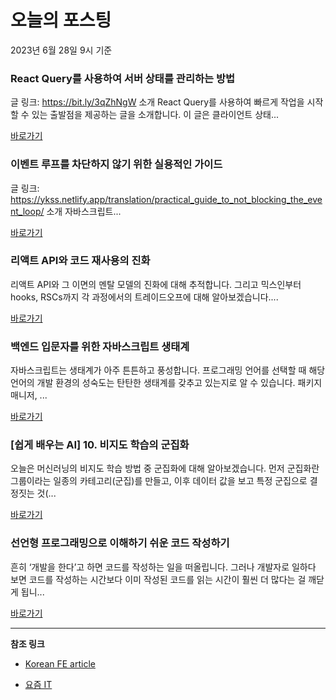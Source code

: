 # 오늘의 포스팅 
2023년 6월 28일 9시 기준 

###  React Query를 사용하여 서버 상태를 관리하는 방법 

 글 링크: https://bit.ly/3qZhNgW 소개 React Query를 사용하여 빠르게 작업을 시작할 수 있는 출발점을 제공하는 글을 소개합니다. 이 글은 클라이언트 상태... 

 [바로가기](undefined) 

###  이벤트 루프를 차단하지 않기 위한 실용적인 가이드 

 글 링크: https://ykss.netlify.app/translation/practical_guide_to_not_blocking_the_event_loop/ 소개 자바스크립트... 

 [바로가기](undefined) 

###  리액트 API와 코드 재사용의 진화 

 리액트 API와 그 이면의 멘탈 모델의 진화에 대해 추적합니다. 그리고 믹스인부터 hooks, RSCs까지 각 과정에서의 트레이드오프에 대해 알아보겠습니다.... 

 [바로가기](undefined) 

### 백엔드 입문자를 위한 자바스크립트 생태계 

 자바스크립트는 생태계가 아주 튼튼하고 풍성합니다. 프로그래밍 언어를 선택할 때 해당 언어의 개발 환경의 성숙도는 탄탄한 생태계를 갖추고 있는지로 알 수 있습니다. 패키지 매니저, ... 

 [바로가기](https://yozm.wishket.com/magazine/detail/2088/) 

### [쉽게 배우는 AI] 10. 비지도 학습의 군집화 

 오늘은 머신러닝의 비지도 학습 방법 중 군집화에 대해 알아보겠습니다. 먼저 군집화란 그룹이라는 일종의 카테고리(군집)를 만들고, 이후 데이터 값을 보고 특정 군집으로 결정짓는 것(... 

 [바로가기](https://yozm.wishket.com/magazine/detail/2086/) 

### 선언형 프로그래밍으로 이해하기 쉬운 코드 작성하기 

 흔히 ‘개발을 한다’고 하면 코드를 작성하는 일을 떠올립니다. 그러나 개발자로 일하다 보면 코드를 작성하는 시간보다 이미 작성된 코드를 읽는 시간이 훨씬 더 많다는 걸 깨닫게 됩니... 

 [바로가기](https://yozm.wishket.com/magazine/detail/2083/) 

---

**참조 링크**

- [Korean FE article](https://kofearticle.substack.com) 

- [요즘 IT](https://yozm.wishket.com/magazine) 

